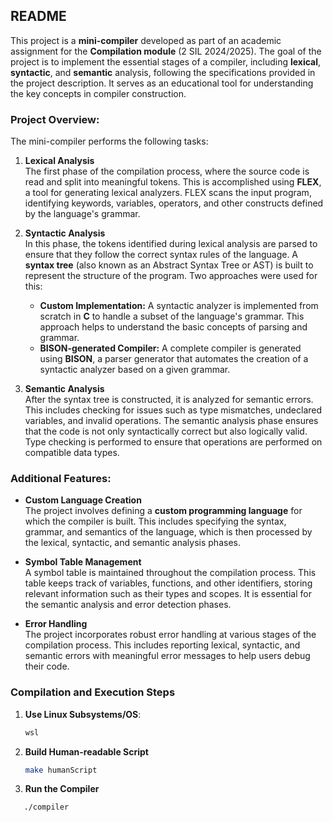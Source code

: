 ## README

This project is a **mini-compiler** developed as part of an academic assignment for the **Compilation module** (2 SIL 2024/2025). The goal of the project is to implement the essential stages of a compiler, including **lexical**, **syntactic**, and **semantic** analysis, following the specifications provided in the project description. It serves as an educational tool for understanding the key concepts in compiler construction.

### Project Overview:

The mini-compiler performs the following tasks:

1. **Lexical Analysis**  
   The first phase of the compilation process, where the source code is read and split into meaningful tokens. This is accomplished using **FLEX**, a tool for generating lexical analyzers. FLEX scans the input program, identifying keywords, variables, operators, and other constructs defined by the language's grammar.

2. **Syntactic Analysis**  
   In this phase, the tokens identified during lexical analysis are parsed to ensure that they follow the correct syntax rules of the language. A **syntax tree** (also known as an Abstract Syntax Tree or AST) is built to represent the structure of the program. Two approaches were used for this:
   - **Custom Implementation:** A syntactic analyzer is implemented from scratch in **C** to handle a subset of the language's grammar. This approach helps to understand the basic concepts of parsing and grammar.
   - **BISON-generated Compiler:** A complete compiler is generated using **BISON**, a parser generator that automates the creation of a syntactic analyzer based on a given grammar.

3. **Semantic Analysis**  
   After the syntax tree is constructed, it is analyzed for semantic errors. This includes checking for issues such as type mismatches, undeclared variables, and invalid operations. The semantic analysis phase ensures that the code is not only syntactically correct but also logically valid. Type checking is performed to ensure that operations are performed on compatible data types.

### Additional Features:

- **Custom Language Creation**  
   The project involves defining a **custom programming language** for which the compiler is built. This includes specifying the syntax, grammar, and semantics of the language, which is then processed by the lexical, syntactic, and semantic analysis phases.

- **Symbol Table Management**  
   A symbol table is maintained throughout the compilation process. This table keeps track of variables, functions, and other identifiers, storing relevant information such as their types and scopes. It is essential for the semantic analysis and error detection phases.

- **Error Handling**  
   The project incorporates robust error handling at various stages of the compilation process. This includes reporting lexical, syntactic, and semantic errors with meaningful error messages to help users debug their code.

### Compilation and Execution Steps

1. **Use Linux Subsystems/OS**:
   ```bash
   wsl
   ```

2. **Build Human-readable Script**
   ```bash
   make humanScript

   ```
4. **Run the Compiler**
```bash
   ./compiler

   ```
    
   
